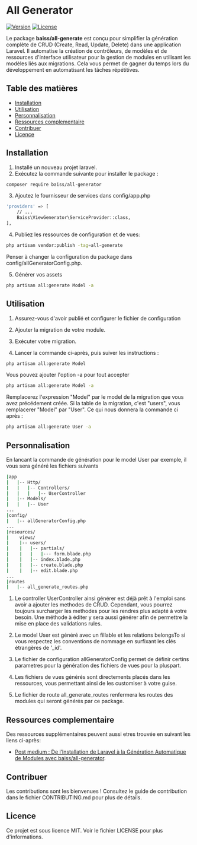 # All Generator

[![Version](https://img.shields.io/badge/version-1.0.0-blue.svg)](https://semver.org)
[![License](https://img.shields.io/badge/license-MIT-blue.svg)](https://opensource.org/licenses/MIT)

Le package **baiss/all-generate** est conçu pour simplifier la génération complète de CRUD (Create, Read, Update, Delete) dans une application Laravel. Il automatise la création de contrôleurs, de modèles et de ressources d'interface utilisateur pour la gestion de modules en utilisant les modèles liés aux migrations. Cela vous permet de gagner du temps lors du développement en automatisant les tâches répétitives.

## Table des matières

- [Installation](#installation)
- [Utilisation](#utilisation)
- [Personnalisation](#personnalisation)
- [Ressources complementaire](#ressources-complementaire)
- [Contribuer](#contribuer)
- [Licence](#licence)

## Installation

1. Installé un nouveau projet laravel.
2. Exécutez la commande suivante pour installer le package :

```bash
composer require baiss/all-generator
```

3. Ajoutez le fournisseur de services dans config/app.php

```bash
'providers' => [
    // ...
    Baiss\ViewGenerator\ServiceProvider::class,
],
```

4. Publiez les ressources de configuration et de vues:


```bash
php artisan vendor:publish -tag=all-generate
```
Penser à changer la configuration du package dans config/allGeneratorConfig.php.


5. Générer vos assets

```bash
php artisan all:generate Model -a
```


## Utilisation

1. Assurez-vous d'avoir publié et configurer le fichier de configuration

2. Ajouter la migration de votre module.

3. Exécuter votre migration.

4. Lancer la commande ci-après, puis suiver les instructions :


```bash
php artisan all:generate Model
```

Vous pouvez ajouter l'option -a pour tout accepter

```bash
php artisan all:generate Model -a
```

Remplacerez l'expression "Model" par le model de la migration que vous avez précédement créée. Si la table de la migration, c'est "users", vous remplacerer "Model" par "User". Ce qui nous donnera la commande ci après :

```bash
php artisan all:generate User -a
```

## Personnalisation

En lancant la commande de génération pour le model User par exemple, il vous sera généré les fichiers suivants

```bash
|app
|   |-- Http/
|   |   |-- Controllers/
|   |   |   |-- UserController
|   |-- Models/
|   |   |-- User
...
|config/
|   |-- allGeneratorConfig.php
...
|resources/
|    views/
|    |-- users/
|    |   |-- partials/
|    |   |   |--- form.blade.php
|    |   |-- index.blade.php
|    |   |-- create.blade.php
|    |   |-- edit.blade.php
...
|routes
|   |-- all_generate_routes.php

```

1. Le controller UserController ainsi générer est déjà prêt à l'emploi sans avoir a ajouter les methodes de CRUD. Cependant, vous pourrez toujours surcharger les methodes pour les rendres plus adapté à votre besoin. Une méthode à éditer y sera aussi générer afin de permettre la mise en place des validations rules.

2. Le model User est généré avec un fillable et les relations belongsTo si vous respectez les conventions de nommage en surfixant les clés étrangères de '_id'.

3. Le fichier de configuration allGeneratorConfig permet de définir certins parametres pour la génération des fichiers de vues pour la pluspart.

4. Les fichiers de vues générés sont directements placés dans les ressources, vous permettant ainsi de les customiser à votre guise.

5. Le fichier de route all_generate_routes renfermera les routes des modules qui seront générés par ce package.

## Ressources complementaire

Des ressources supplémentaires peuvent aussi etres trouvée en suivant les liens ci-après:

- [Post medium : De l’Installation de Laravel à la Génération Automatique de Modules avec baiss/all-generator](https://laravel.com/docs/container).

## Contribuer

Les contributions sont les bienvenues ! Consultez le guide de contribution dans le fichier CONTRIBUTING.md pour plus de détails.

## Licence

Ce projet est sous licence MIT. Voir le fichier LICENSE pour plus d'informations.